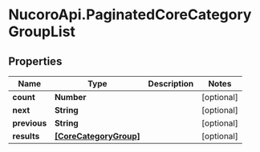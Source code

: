 # NucoroApi.PaginatedCoreCategoryGroupList

## Properties

Name | Type | Description | Notes
------------ | ------------- | ------------- | -------------
**count** | **Number** |  | [optional] 
**next** | **String** |  | [optional] 
**previous** | **String** |  | [optional] 
**results** | [**[CoreCategoryGroup]**](CoreCategoryGroup.md) |  | [optional] 


